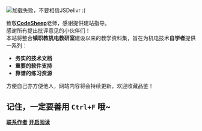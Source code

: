 #

<img src="https://cdn.jsdelivr.net/gh/TGV-Duplex/CDN_Image@1.0.1/Web_Cover.png" alt="加载失败，不要相信JSDelivr :("/>

致敬[**CodeSheep**](http://www.r2coding.com)老师，感谢提供建站指导。 \
感谢所有提出批评意见的小伙伴们！ \
本站将整合**镇职教机电教研室**建设以来的教学资料集，旨在为机电技术**自学者**提供一系列：

- **务实的技术文档**
- **重要的软件支持**
- **靠谱的练习资源**

方便自己亦方便他人，网站内容将会持续更新，欢迎收藏品鉴！

## 记住，一定要善用 `Ctrl+F` 哦~

[**联系作者**](https://github.com/TGV-Duplex/TGV-Duplex.github.io)
[**开启阅读**](README.md)
